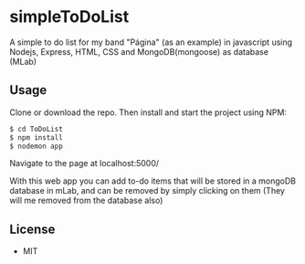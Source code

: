 # simpleToDoList

A simple to do list for my band "Página" (as an example) in javascript using Nodejs, Express, HTML, CSS and MongoDB(mongoose) as database (MLab) 

## Usage

Clone or download the repo.
Then install and start the project using NPM:

```sh
$ cd ToDoList
$ npm install
$ nodemon app
```

Navigate to the page at localhost:5000/

With this web app you can add to-do items that will be stored in a mongoDB database in mLab, and can be removed by simply clicking on them (They will me removed from the database also)

## License
- MIT

